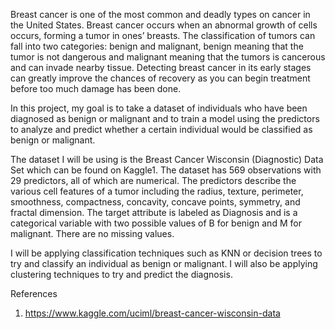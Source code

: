  Breast cancer is one of the most common and deadly types on cancer in the United States. Breast cancer occurs when an abnormal growth of cells occurs, forming a tumor in ones’ breasts. The classification of tumors can fall into two categories: benign and malignant, benign meaning that the tumor is not dangerous and malignant meaning that the tumors is cancerous and can invade nearby tissue. Detecting breast cancer in its early stages can greatly improve the chances of recovery as you can begin treatment before too much damage has been done.
	
 In this project, my goal is to take a dataset of individuals who have been diagnosed as benign or malignant and to train a model using the predictors to analyze and predict whether a certain individual would be classified as benign or malignant.
	
 The dataset I will be using is the Breast Cancer Wisconsin (Diagnostic) Data Set which can be found on Kaggle1. The dataset has 569 observations with 29 predictors, all of which are numerical. The predictors describe the various cell features of a tumor including the radius, texture, perimeter, smoothness, compactness, concavity, concave points, symmetry, and fractal dimension. The target attribute is labeled as Diagnosis and is a categorical variable with two possible values of B for benign and M for malignant. There are no missing values.

 I will be applying classification techniques such as KNN or decision trees to try and classify an individual as benign or malignant. I will also be applying clustering techniques to try and predict the diagnosis.

References
1.	https://www.kaggle.com/uciml/breast-cancer-wisconsin-data
 


 
